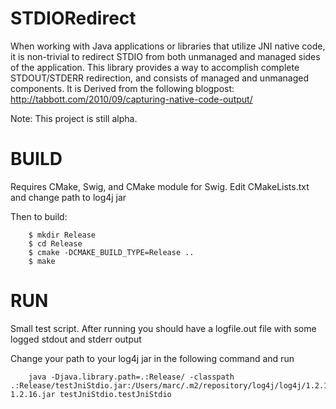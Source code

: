 STDIORedirect
=============

When working with Java applications or libraries that utilize JNI native code,
it is non-trivial to redirect STDIO from both unmanaged and managed sides of
the application.  This library provides a way to accomplish complete
STDOUT/STDERR redirection, and consists of managed and unmanaged components.
It is Derived from the following blogpost:
http://tabbott.com/2010/09/capturing-native-code-output/

Note: This project is still alpha. 

BUILD
======

Requires CMake, Swig, and CMake module for Swig. 
Edit CMakeLists.txt and change path to log4j jar

Then to build:

		$ mkdir Release
		$ cd Release
		$ cmake -DCMAKE_BUILD_TYPE=Release ..
		$ make

RUN
======

Small test script.  After running you should have a logfile.out file with some logged stdout and stderr output

Change your path to your log4j jar in the following command and run

		java -Djava.library.path=.:Release/ -classpath .:Release/testJniStdio.jar:/Users/marc/.m2/repository/log4j/log4j/1.2.16/log4j-1.2.16.jar testJniStdio.testJniStdio
